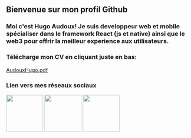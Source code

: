 ## Bienvenue sur mon profil Github
### Moi c'est Hugo Audoux! Je suis developpeur web et mobile spécialiser dans le framework React (js et native) ainsi que le web3 pour offrir la meilleur experience aux utilisateurs.

### Télécharge mon CV en cliquant juste en bas:
[AudouxHugo.pdf](https://github.com/AudouxH/AudouxH/files/10132826/AudouxHugo.pdf)

### Lien vers mes réseaux sociaux
[<img src="https://cdn-icons-png.flaticon.com/512/2504/2504923.png" width="100" height="100" />](https://www.google.com)
[<img src="https://cdn-icons-png.flaticon.com/512/2504/2504946.png" width="100" height="100" />](https://www.google.com)
[<img src="https://cdn-icons-png.flaticon.com/512/2504/2504965.png" width="100" height="100" />](https://www.google.com)
